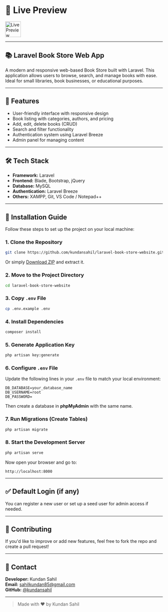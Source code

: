 # 🔗 Live Preview
<a href="https://your-live-link.com" target="_blank">
  <img src="https://img.shields.io/badge/Live%20Preview-8A2BE2?style=for-the-badge&logo=google-chrome&logoColor=white" alt="Live Preview" style="height:50px;">
</a>

---

## 📚 Laravel Book Store Web App

A modern and responsive web-based Book Store built with Laravel. This application allows users to browse, search, and manage books with ease. Ideal for small libraries, book businesses, or educational purposes.

---

## 🚀 Features

- User-friendly interface with responsive design  
- Book listing with categories, authors, and pricing  
- Add, edit, delete books (CRUD)  
- Search and filter functionality  
- Authentication system using Laravel Breeze  
- Admin panel for managing content

---

## 🛠️ Tech Stack

- **Framework:** Laravel  
- **Frontend:** Blade, Bootstrap, jQuery  
- **Database:** MySQL  
- **Authentication:** Laravel Breeze  
- **Others:** XAMPP, Git, VS Code / Notepad++

---

## 💾 Installation Guide

Follow these steps to set up the project on your local machine:

### 1. Clone the Repository

```bash
git clone https://github.com/kundansahil/laravel-book-store-website.git
```

Or simply [Download ZIP](https://github.com/kundansahil/laravel-book-store-website/archive/refs/heads/main.zip) and extract it.

### 2. Move to the Project Directory

```bash
cd laravel-book-store-website
```

### 3. Copy `.env` File

```bash
cp .env.example .env
```

### 4. Install Dependencies

```bash
composer install
```

### 5. Generate Application Key

```bash
php artisan key:generate
```

### 6. Configure `.env` File

Update the following lines in your `.env` file to match your local environment:

```env
DB_DATABASE=your_database_name
DB_USERNAME=root
DB_PASSWORD=
```

Then create a database in **phpMyAdmin** with the same name.

### 7. Run Migrations (Create Tables)

```bash
php artisan migrate
```

### 8. Start the Development Server

```bash
php artisan serve
```

Now open your browser and go to:

```
http://localhost:8000
```

---

## ✅ Default Login (if any)

You can register a new user or set up a seed user for admin access if needed.

---

## 🤝 Contributing

If you'd like to improve or add new features, feel free to fork the repo and create a pull request!

---

## 📩 Contact

**Developer:** Kundan Sahil  
**Email:** sahilkundan85@gmail.com  
**GitHub:** [@kundansahil](https://github.com/kundansahil)

---

> Made with ❤️ by Kundan Sahil